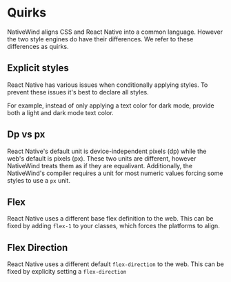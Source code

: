 # Quirks

NativeWind aligns CSS and React Native into a common language. However the two style engines do have their differences. We refer to these differences as quirks.

## Explicit styles

React Native has various issues when conditionally applying styles. To prevent these issues it's best to declare all styles.

For example, instead of only applying a text color for dark mode, provide both a light and dark mode text color.

## Dp vs px

React Native's default unit is device-independent pixels (dp) while the web's default is pixels (px). These two units are different, however NativeWind treats them as if they are equalivant. Additionally, the NativeWind's compiler requires a unit for most numeric values forcing some styles to use a `px` unit.

## Flex

React Native uses a different base flex definition to the web. This can be fixed by adding `flex-1` to your classes, which forces the platforms to align.

## Flex Direction

React Native uses a different default `flex-direction` to the web. This can be fixed by explicity setting a `flex-direction`
